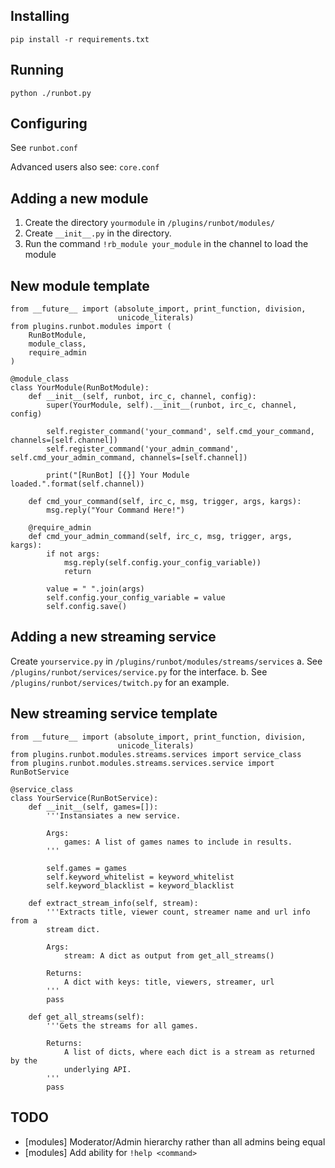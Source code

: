 ## Installing ##

    pip install -r requirements.txt

## Running ##

    python ./runbot.py

## Configuring ##

See `runbot.conf`

Advanced users also see: `core.conf`

## Adding a new module ##

1. Create the directory `yourmodule` in `/plugins/runbot/modules/`
2. Create `__init__.py` in the directory.
3. Run the command `!rb_module your_module` in the channel to load the module

## New module template ##

    from __future__ import (absolute_import, print_function, division,
                            unicode_literals)
    from plugins.runbot.modules import (
        RunBotModule,
        module_class,
        require_admin
    )

    @module_class
    class YourModule(RunBotModule):
        def __init__(self, runbot, irc_c, channel, config):
            super(YourModule, self).__init__(runbot, irc_c, channel, config)
            
            self.register_command('your_command', self.cmd_your_command, channels=[self.channel])
            self.register_command('your_admin_command', self.cmd_your_admin_command, channels=[self.channel])

            print("[RunBot] [{}] Your Module loaded.".format(self.channel))

        def cmd_your_command(self, irc_c, msg, trigger, args, kargs):
            msg.reply("Your Command Here!")

        @require_admin
        def cmd_your_admin_command(self, irc_c, msg, trigger, args, kargs):
            if not args:
                msg.reply(self.config.your_config_variable))
                return

            value = " ".join(args)
            self.config.your_config_variable = value
            self.config.save()

## Adding a new streaming service ##

Create `yourservice.py` in `/plugins/runbot/modules/streams/services`
    a. See `/plugins/runbot/services/service.py` for the interface.
    b. See `/plugins/runbot/services/twitch.py` for an example.

## New streaming service template ##

    from __future__ import (absolute_import, print_function, division,
                            unicode_literals)
    from plugins.runbot.modules.streams.services import service_class
    from plugins.runbot.modules.streams.services.service import RunBotService

    @service_class
    class YourService(RunBotService):
        def __init__(self, games=[]):
            '''Instansiates a new service.

            Args:
                games: A list of games names to include in results.
            '''

            self.games = games
            self.keyword_whitelist = keyword_whitelist
            self.keyword_blacklist = keyword_blacklist

        def extract_stream_info(self, stream):
            '''Extracts title, viewer count, streamer name and url info from a
            stream dict.
            
            Args: 
                stream: A dict as output from get_all_streams()

            Returns:
                A dict with keys: title, viewers, streamer, url
            '''
            pass

        def get_all_streams(self):
            '''Gets the streams for all games.

            Returns:
                A list of dicts, where each dict is a stream as returned by the
                underlying API.
            '''
            pass

## TODO ##

- [modules] Moderator/Admin hierarchy rather than all admins being equal
- [modules] Add ability for `!help <command>`
